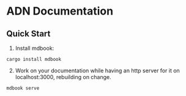 # ADN Documentation

## Quick Start
1. Install mdbook:
```
cargo install mdbook
```

2. Work on your documentation while having an http server for it on
localhost:3000, rebuilding on change.
```
mdbook serve
```

<!-- 3. Build the book and open a browser to view the result:
```
mdbook build -o
``` -->